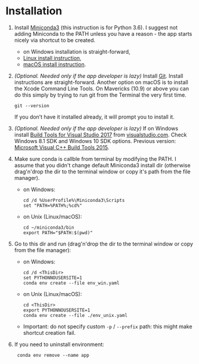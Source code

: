 # Installation

1. Install [Miniconda3](https://conda.io/miniconda.html)
  (this instruction is for Python 3.6). I suggest
  not adding Miniconda to the PATH unless you have a
  reason - the app starts nicely via shortcut to be
  created.
    * on Windows installation is straight-forward,
    * [Linux install instruction](https://conda.io/docs/user-guide/install/linux.html),
    * [macOS install instruction](https://conda.io/docs/user-guide/install/macos.html).

2. _(Optional. Needed only if the app developer is
  lazy)_ Install [Git](https://git-scm.com/downloads).
  Install instructions are straight-forward. Another
  option on macOS is to install the Xcode Command
  Line Tools. On Mavericks (10.9) or above you can
  do this simply by trying to run git from the
  Terminal the very first time.

       git --version

    If you don’t have it installed already, it will prompt you to install it.

3. _(Optional. Needed only if the app developer is
  lazy)_ If on Windows install
  [Build Tools for Visual Studio 2017](https://www.visualstudio.com/thank-you-downloading-visual-studio/?sku=BuildTools&rel=15)
  from [visualstudio.com](https://www.visualstudio.com/downloads/).
  Check Windows 8.1 SDK and Windows 10 SDK options.
  Previous version:
  [Microsoft Visual C++ Build Tools 2015](https://go.microsoft.com/fwlink/?LinkId=691126).

2. Make sure conda is callble from terminal by
  modifying the PATH. I assume that you didn't
  change default Miniconda3 install dir (otherwise
  drag'n'drop the dir to the terminal window or copy
  it's path from the file manager).
    * on Windows:

          cd /d %UserProfile%\Miniconda3\Scripts
          set "PATH=%PATH%;%cd%"

    * on Unix (Linux/macOS):

          cd ~/miniconda3/bin
          export PATH="$PATH:$(pwd)"

3. Go to this dir and run (drag'n'drop the dir to
  the terminal window or copy from the file manager):
    * on Windows:

          cd /d <ThisDir>
          set PYTHONNOUSERSITE=1
          conda env create --file env_win.yaml

    * on Unix (Linux/macOS):

          cd <ThisDir>
          export PYTHONNOUSERSITE=1
          conda env create --file ./env_unix.yaml

   * Important: do not specify custom
     `-p` / `--prefix` path: this might make
     shortcut creation fail.

4. If you need to uninstall environment:

        conda env remove --name app
